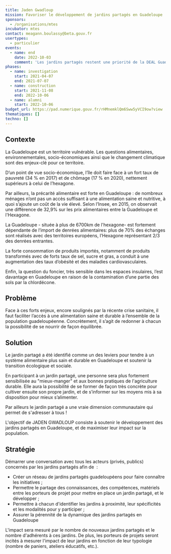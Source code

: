 ```yaml
---
title: Jaden Gwadloup
mission: Favoriser le développement de jardins partagés en Guadeloupe
sponsors:
  - /organisations/mtes
incubator: mtes
contact: meagann.boulassy@beta.gouv.fr
usertypes:
  - particulier
events:
  - name: end
    date: 2022-10-03
    comment: 'Les jardins partagés restent une priorité de la DEAL Guadeloupe qui poursuit ses actions sur ce sujet. '
phases:
  - name: investigation
    start: 2021-04-07
    end: 2021-07-07
  - name: construction
    start: 2021-11-08
    end: 2022-10-06
  - name: alumni
    start: 2022-10-06
budget_url: https://pad.numerique.gouv.fr/rHMnemklQm6Sww5yVCI9ow?view
thematiques: []
techno: []
---
```

## Contexte 

La Guadeloupe est un territoire vulnérable. Les questions alimentaires, environnementales, socio-économiques ainsi que le changement climatique sont des enjeux-clé pour ce territoire. 

D’un point de vue socio-économique, l’île doit faire face à un fort taux de pauvreté (34 % en 2017) et de chômage (17 % en 2020), nettement supérieurs à celui de l’hexagone.

Par ailleurs, la précarité alimentaire est forte en Guadeloupe :  de nombreux ménages n’ont pas un accès suffisant à une alimentation saine et nutritive, à quoi s’ajoute un coût de la vie élevé. Selon l’Insee, en 2015, on observait une différence de 32,9% sur les prix alimentaires entre la Guadeloupe et l'Hexagone.

La Guadeloupe - située à plus de 6700km de l'hexagone- est fortement dépendante de l’import de denrées alimentaires: plus de 70% des échanges sont réalisés avec des territoires européens, l’Hexagone représentant 2/3 des denrées entrantes.

La forte consommation de produits importés, notamment de produits transformés avec de forts taux de sel, sucre et gras, a conduit à une augmentation des taux d’obésité et des maladies cardiovasculaires.

Enfin, la question du foncier, très sensible dans les espaces insulaires, l’est davantage en Guadeloupe en raison de la contamination d’une partie des sols par la chlordécone.

## Problème

Face à ces forts enjeux, encore soulignés par la récente crise sanitaire, il faut faciliter l’accès à une alimentation saine et durable à l’ensemble de la population guadeloupéenne. Concrètement, il s’agit de redonner à chacun la possibilité de se nourrir de façon équilibrée.

## Solution

Le jardin partagé a été identifié comme un des leviers pour tendre à un système alimentaire plus sain et durable en Guadeloupe et soutenir la transition écologique et sociale.

En participant à un jardin partagé, une personne sera plus fortement sensibilisée au "mieux-manger" et aux bonnes pratiques de l'agriculture durable. Elle aura la possibilité de se former de façon très concrète pour cultiver ensuite son propre jardin, et de s’informer sur les moyens mis à sa disposition pour mieux s’alimenter. 

Par ailleurs le jardin partagé a une vraie dimension communautaire qui permet de s'adresser à tous !

L'objectif de JADEN GWADLOUP consiste à soutenir le développement des jardins partagés en Guadeloupe, et de maximiser leur impact sur la population.



## Stratégie

Démarrer une conversation avec tous les acteurs (privés, publics) concernés par les jardins partagés afin de  :

* Créer un réseau de jardins partagés guadeloupéens pour faire connaître les initiatives ;
* Permettre le partage des connaissances, des compétences, matériels entre les porteurs de projet pour mettre en place un jardin partagé, et le développer ;
* Permettre à chacun d'identifier les jardins à proximité, leur spécificités et les modalités pour y participer ;
* Assurer la pérennité de la dynamique des jardins partagés en Guadeloupe 

L'impact sera mesuré par le nombre de nouveaux jardins partagés et le nombre d'adhérents à ces jardins. De plus, les porteurs de projets seront incités à mesurer l'impact de leur jardins en fonction de leur typologie (nombre de paniers, ateliers éducatifs, etc.).